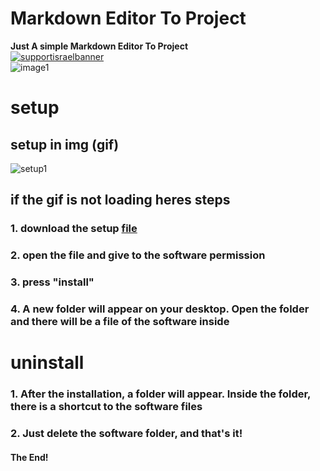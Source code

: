 # Markdown Editor To Project
**Just A simple Markdown Editor To Project**
<br>
[![supportisraelbanner](https://i.imagesup.co/images2/8e6cc77363c700198839ae0da7d7fe2409f07647.png)](https://github.com/TheYali1/support-israel-banner/tree/main)
<br>
![image1](https://i.imagesup.co/images2/de1f2c276cf0b1a8c73eb24901e8fdb0878bcdd3.png)

# setup
## setup in img (gif)

![setup1](https://i.imagesup.co/images2/6514a5bad649811309d7bfb25065aacae68bbef6.gif)

## if the gif is not loading heres steps

### 1. download the setup [file](https://github.com/TheYali1/Markdown-Editor-To-Project/releases/download/0.0.1v/Markdown.Editor.To.Project.Setup.exe)

### 2. open the file and give to the software permission

### 3. press "install"

### 4. A new folder will appear on your desktop. Open the folder and there will be a file of the software inside

# uninstall

### 1. After the installation, a folder will appear. Inside the folder, there is a shortcut to the software files

### 2. Just delete the software folder, and that's it!

#### The End!
